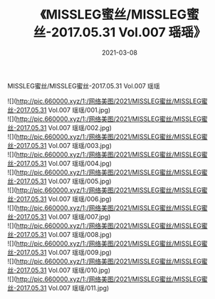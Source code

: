 ﻿---
layout: post
title:  《MISSLEG蜜丝/MISSLEG蜜丝-2017.05.31 Vol.007 瑶瑶》
date:   2021-03-08
img: http://pic.660000.xyz/1:/网络美图/2021/MISSLEG蜜丝/MISSLEG蜜丝-2017.05.31 Vol.007 瑶瑶/000.jpg
categories: [美女, 清纯, 唯美]
---

MISSLEG蜜丝/MISSLEG蜜丝-2017.05.31 Vol.007 瑶瑶

 ![](http://pic.660000.xyz/1:/网络美图/2021/MISSLEG蜜丝/MISSLEG蜜丝-2017.05.31 Vol.007 瑶瑶/001.jpg) <br>![](http://pic.660000.xyz/1:/网络美图/2021/MISSLEG蜜丝/MISSLEG蜜丝-2017.05.31 Vol.007 瑶瑶/002.jpg) <br>![](http://pic.660000.xyz/1:/网络美图/2021/MISSLEG蜜丝/MISSLEG蜜丝-2017.05.31 Vol.007 瑶瑶/003.jpg) <br>![](http://pic.660000.xyz/1:/网络美图/2021/MISSLEG蜜丝/MISSLEG蜜丝-2017.05.31 Vol.007 瑶瑶/004.jpg) <br>![](http://pic.660000.xyz/1:/网络美图/2021/MISSLEG蜜丝/MISSLEG蜜丝-2017.05.31 Vol.007 瑶瑶/005.jpg) <br>![](http://pic.660000.xyz/1:/网络美图/2021/MISSLEG蜜丝/MISSLEG蜜丝-2017.05.31 Vol.007 瑶瑶/006.jpg) <br>![](http://pic.660000.xyz/1:/网络美图/2021/MISSLEG蜜丝/MISSLEG蜜丝-2017.05.31 Vol.007 瑶瑶/007.jpg) <br>![](http://pic.660000.xyz/1:/网络美图/2021/MISSLEG蜜丝/MISSLEG蜜丝-2017.05.31 Vol.007 瑶瑶/008.jpg) <br>![](http://pic.660000.xyz/1:/网络美图/2021/MISSLEG蜜丝/MISSLEG蜜丝-2017.05.31 Vol.007 瑶瑶/009.jpg) <br>![](http://pic.660000.xyz/1:/网络美图/2021/MISSLEG蜜丝/MISSLEG蜜丝-2017.05.31 Vol.007 瑶瑶/010.jpg) <br>![](http://pic.660000.xyz/1:/网络美图/2021/MISSLEG蜜丝/MISSLEG蜜丝-2017.05.31 Vol.007 瑶瑶/011.jpg) <br>